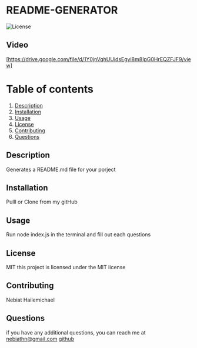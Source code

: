 
  # README-GENERATOR
  ![License](https://img.shields.io/badge/license-MIT-green.svg)
  
  ## Video 
  
[https://drive.google.com/file/d/1Y0jnVqhUUidsEgyi8m8IpG0HrEQZFJF9/view]
  
  # Table of contents
  1. [Description](#description)
  2. [Installation](#installation)
  3. [Usage](#usage)
  4. [License](#license)
  5. [Contributing](#contributing)
  6. [Questions](#questions)
  ## Description
  Generates a README.md file for your porject
  ## Installation
  Pulll or Clone from my gitHub
  ## Usage
  Run node index.js in the terminal and fill out each questions
  ## License
  MIT
  this project is licensed under the MIT license
  ## Contributing
  Nebiat Hailemichael
  ## Questions
  if you have any additional questions, you can reach me at nebiathn@gmail.com
  [github](https://github.com/NebiatHNana)
